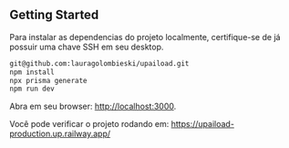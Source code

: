 ## Getting Started

Para instalar as dependencias do projeto localmente, certifique-se de já possuir uma chave SSH em seu desktop.

```bash
git@github.com:lauragolombieski/upaiload.git
npm install
npx prisma generate
npm run dev
```

Abra em seu browser: [http://localhost:3000](http://localhost:3000).

Você pode verificar o projeto rodando em: https://upaiload-production.up.railway.app/
